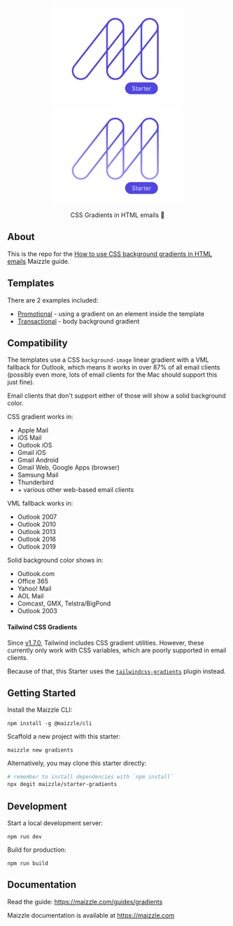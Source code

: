<div align="center">
  <p>
    <a href="https://maizzle.com/#gh-light-mode-only" target="_blank">
      <img src="./.github/logo-light.svg" alt="Maizzle" width="300">
    </a>
    <a href="https://maizzle.com/#gh-dark-mode-only" target="_blank">
      <img src="./.github/logo-dark.svg" alt="Maizzle" width="300">
    </a>
  </p>
  <p>CSS Gradients in HTML emails 🌈</p>
</div>

## About

This is the repo for the [How to use CSS background gradients in HTML emails](https://maizzle.com/guides/gradients) Maizzle guide.

## Templates

There are 2 examples included:

- [Promotional](https://github.com/maizzle/starter-gradients/blob/master/src/templates/promotional.html) - using a gradient on an element inside the template
- [Transactional](https://github.com/maizzle/starter-gradients/blob/master/src/templates/transactional.html) - body background gradient

## Compatibility

The templates use a CSS `background-image` linear gradient with a VML fallback for Outlook, which means it works in over 87% of all email clients (possibly even more, lots of email clients for the Mac should support this just fine).

Email clients that don't support either of those will show a solid background color.

CSS gradient works in:

- Apple Mail
- iOS Mail
- Outlook iOS
- Gmail iOS
- Gmail Android
- Gmail Web, Google Apps (browser)
- Samsung Mail
- Thunderbird
- \+ various other web-based email clients

VML fallback works in:

- Outlook 2007
- Outlook 2010
- Outlook 2013
- Outlook 2016
- Outlook 2019

Solid background color shows in:

- Outlook.com
- Office 365
- Yahoo! Mail
- AOL Mail
- Comcast, GMX, Telstra/BigPond
- Outlook 2003

#### Tailwind CSS Gradients

Since [v1.7.0](https://github.com/tailwindlabs/tailwindcss/releases/tag/v1.7.0), Tailwind includes CSS gradient utilities. However, these currently only work with CSS variables, which are poorly supported in email clients.

Because of that, this Starter uses the [`tailwindcss-gradients`](https://github.com/benface/tailwindcss-gradients) plugin instead.

## Getting Started

Install the Maizzle CLI:

```
npm install -g @maizzle/cli
```

Scaffold a new project with this starter:

```
maizzle new gradients
```

Alternatively, you may clone this starter directly:

```bash
# remember to install dependencies with `npm install`
npx degit maizzle/starter-gradients
```

## Development

Start a local development server:

```
npm run dev
```

Build for production:

```
npm run build
```

## Documentation

Read the guide: https://maizzle.com/guides/gradients

Maizzle documentation is available at https://maizzle.com
